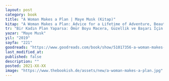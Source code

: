 ```yaml
---
layout: post
category: book
title: "A Woman Makes a Plan | Maye Musk (Kitap)"
kitap: "A Woman Makes a Plan: Advice for a Lifetime of Adventure, Beauty, and Success"
tr: "Bir Kadın Plan Yaparsa: Ömür Boyu Macera, Güzellik ve Başarı İçin Tavsiyeler"
yazar: "Maye Musk"
yil: "2019"
sayfa: "221"
goodreads: "https://www.goodreads.com/book/show/51017356-a-woman-makes-a-plan"
last_modified_at:  
published: false  
description: ""  
posted: 2021-XX-XX  
image: "https://www.thebookish.de/assets/new/a-woman-makes-a-plan.jpg"
---
```



